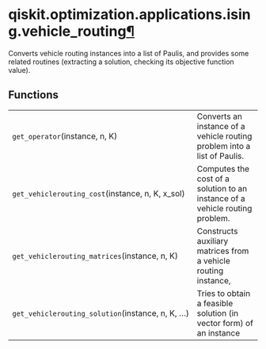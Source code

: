 <span id="qiskit-optimization-applications-ising-vehicle-routing" />

# qiskit.optimization.applications.ising.vehicle\_routing[¶](#module-qiskit.optimization.applications.ising.vehicle_routing "Permalink to this headline")

Converts vehicle routing instances into a list of Paulis, and provides some related routines (extracting a solution, checking its objective function value).

## Functions

|                                                   |                                                                              |
| ------------------------------------------------- | ---------------------------------------------------------------------------- |
| `get_operator`(instance, n, K)                    | Converts an instance of a vehicle routing problem into a list of Paulis.     |
| `get_vehiclerouting_cost`(instance, n, K, x\_sol) | Computes the cost of a solution to an instance of a vehicle routing problem. |
| `get_vehiclerouting_matrices`(instance, n, K)     | Constructs auxiliary matrices from a vehicle routing instance,               |
| `get_vehiclerouting_solution`(instance, n, K, …)  | Tries to obtain a feasible solution (in vector form) of an instance          |
